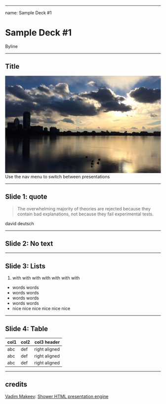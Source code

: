 ---- ----
name: Sample Deck #1

# Sample Deck #1
Byline

---- ----

## Title
![](/images/ice.jpg)
Use the nav menu to switch between presentations


---- ----

## Slide 1: quote

> The overwhelming majority of theories are rejected
because they contain bad explanations, not because they
fail experimental tests.

david deutsch


---- ----

## Slide 2: No text


---- ----

## Slide 3: Lists

1. with with with with with with with
  - words words
  - words words
  - words words
  - words words
- nice nice nice nice nice nice


---- ----

## Slide 4: Table

| col1   | col2   |     col3 header |
| ------ | ------ | --------------: |
| abc    | def    |   right aligned |
| abc    | def    |   right aligned |
| abc    | def    |   right aligned |


---- ----

## credits
[Vadim Makeev](https://github.com/pepelsbey):
[Shower HTML presentation engine ](https://github.com/shower/shower)
